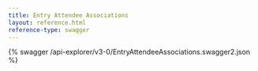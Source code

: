 ```yaml
---
title: Entry Attendee Associations
layout: reference.html
reference-type: swagger
---
```




{% swagger /api-explorer/v3-0/EntryAttendeeAssociations.swagger2.json %}
